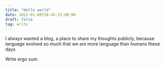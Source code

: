 ```yaml
---
title: "Hello world"
date: 2021-01-08T18:45:15-08:00
draft: false
tag: write
---
```


I always wanted a blog, a place to share my thoughts publicly, because language evolved so much that we are more language than humans these days. 

Write ergo sum.
